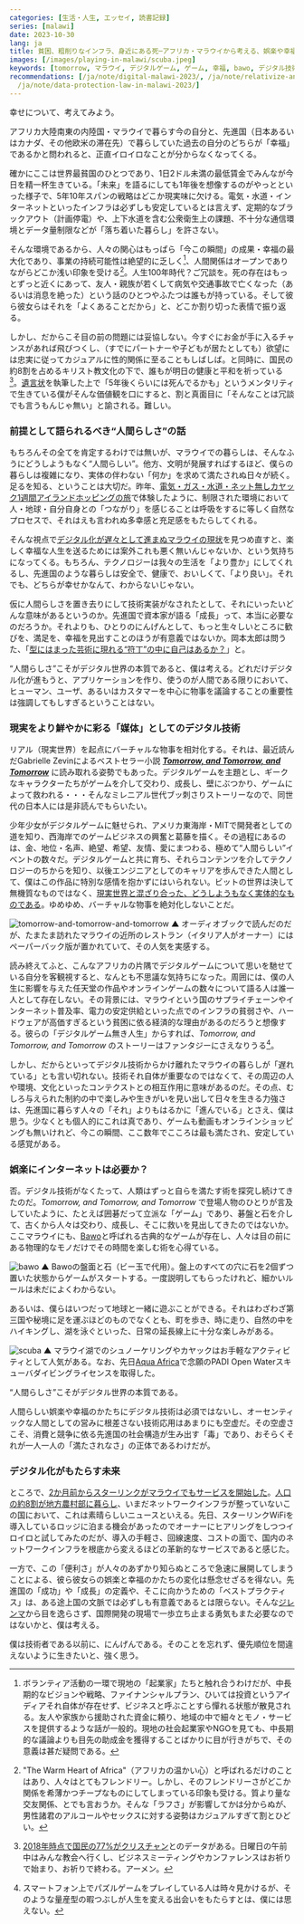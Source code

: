 ```yaml
---
categories: [生活・人生, エッセイ, 読書記録]
series: [malawi]
date: 2023-10-30
lang: ja
title: 貧困、粗削りなインフラ、身近にある死─アフリカ・マラウイから考える、娯楽や幸福のかたち。
images: [/images/playing-in-malawi/scuba.jpeg]
keywords: [tomorrow, マラウイ, デジタルゲーム, ゲーム, 幸福, bawo, デジタル技術, 暮らし, 先進国, 人間らし]
recommendations: [/ja/note/digital-malawi-2023/, /ja/note/relativize-and-contextualize/,
  /ja/note/data-protection-law-in-malawi-2023/]
---
```


幸せについて、考えてみよう。

アフリカ大陸南東の内陸国・マラウイで暮らす今の自分と、先進国（日本あるいはカナダ、その他欧米の滞在先）で暮らしていた過去の自分のどちらが「幸福」であるかと問われると、正直イロイロなことが分からなくなってくる。

確かにここは世界最貧国のひとつであり、1日2ドル未満の最低賃金でみんなが今日を精一杯生きている。「未来」を語るにしても1年後を想像するのがやっとといった様子で、5年10年スパンの戦略はどこか現実味に欠ける。電気・水道・インターネットといったインフラは必ずしも安定しているとは言えず、定期的なブラックアウト（計画停電）や、上下水道を含む公衆衛生上の課題、不十分な通信環境とデータ量制限などが「落ち着いた暮らし」を許さない。

そんな環境であるから、人々の関心はもっぱら「今この瞬間」の成果・幸福の最大化であり、事業の持続可能性は絶望的に乏しく[^1]、人間関係はオープンでありながらどこか浅い印象を受ける[^2]。人生100年時代？ご冗談を。死の存在はもっとずっと近くにあって、友人・親族が若くして病気や交通事故で亡くなった（あるいは消息を絶った）という話のひとつやふたつは誰もが持っている。そして彼ら彼女らはそれを「よくあることだから」と、どこか割り切った表情で振り返る。

しかし、だからこそ目の前の問題には妥協しない。今すぐにお金が手に入るチャンスがあれば飛びつくし、（すでにパートナーや子どもが居たとしても）欲望には忠実に従ってカジュアルに性的関係に至ることもしばしば。と同時に、国民の約8割を占めるキリスト教文化の下で、誰もが明日の健康と平和を祈っている[^3]。[遺言状](/ja/note/will-202102/)を執筆した上で「5年後くらいには死んでるかも」というメンタリティで生きている僕がそんな価値観を口にすると、割と真面目に「そんなことは冗談でも言うもんじゃ無い」と諭される。難しい。

### 前提として語られるべき“人間らしさ”の話

もちろんその全てを肯定するわけでは無いが、マラウイでの暮らしは、そんなふうにどうしようもなく“人間らしい”。他方、文明が発展すればするほど、僕らの暮らしは複雑になり、実体の伴わない「何か」を求めて満たされぬ日々が続く。足るを知る、ということは大切だ。昨年、[電気・ガス・水道・ネット無しカヤック1週間アイランドホッピングの旅](/note/becoming-a-freelancer-in-canada/)で体験したように、制限された環境において人・地球・自分自身との「つながり」を感じることは呼吸をするに等しく自然なプロセスで、それはえも言われぬ多幸感と充足感をもたらしてくれる。

そんな視点で[デジタル化が遅々として進まぬマラウイの現状](/ja/note/digital-malawi-2023/)を見つめ直すと、楽しく幸福な人生を送るためには案外これも悪く無いんじゃないか、という気持ちになってくる。もちろん、テクノロジーは我々の生活を「より豊か」にしてくれるし、先進国のような暮らしは安全で、健康で、おいしくて、「より良い」。それでも、どちらが幸せかなんて、わからないじゃない。

仮に人間らしさを置き去りにして技術実装がなされたとして、それにいったいどんな意味があるというのか。先進国で資本家が語る「成長」って、本当に必要なのだろうか。それよりも、ひとりのにんげんとして、もっと生々しいところに歓びを、満足を、幸福を見出すことのほうが有意義ではないか。岡本太郎は問うた、「[型にはまった芸術に現れる“符丁”の中に自己はあるか？](/ja/note/todays-art-taro/)」と。

“人間らしさ”こそがデジタル世界の本質であると、僕は考える。どれだけデジタル化が進もうと、アプリケーションを作り、使うのが人間である限りにおいて、ヒューマン、ユーザ、あるいはカスタマーを中心に物事を議論することの重要性は強調してもしすぎるということはない。

### 現実をより鮮やかに彩る「媒体」としてのデジタル技術

リアル（現実世界）を起点にバーチャルな物事を相対化する。それは、最近読んだGabrielle Zevinによるベストセラー小説 [***Tomorrow, and Tomorrow, and Tomorrow***](https://amzn.to/3tQlOpz) に読み取れる姿勢でもあった。デジタルゲームを主題とし、ギークなキャラクターたちがゲームを介して交わり、成長し、壁にぶつかり、ゲームによって救われる・・・そんなミレニアル世代ブッ刺さりストーリーなので、同世代の日本人には是非読んでもらいたい。

少年少女がデジタルゲームに魅せられ、アメリカ東海岸・MITで開発者としての道を知り、西海岸でのゲームビジネスの興奮と葛藤を描く。その過程にあるのは、金、地位・名声、絶望、希望、友情、愛にまつわる、極めて“人間らしい”イベントの数々だ。デジタルゲームと共に育ち、それらコンテンツを介してテクノロジーのちからを知り、以後エンジニアとしてのキャリアを歩んできた人間として、僕はこの作品に特別な感情を抱かずにはいられない。ビットの世界は決して無機質なものではなく、[現実世界と混ざり合った、どうしようもなく実体的なものである](/ja/note/20140713/)。ゆめゆめ、バーチャルな物事を絶対化しないことだ。

![tomorrow-and-tomorrow-and-tomorrow](/images/playing-in-malawi/tomorrow-and-tomorrow-and-tomorrow.jpeg)
▲ オーディオブックで読んだのだが、たまたま訪れたマラウイの近所のレストラン（イタリア人がオーナー）にはペーパーバック版が置かれていて、その人気を実感する。

読み終えてふと、こんなアフリカの片隅でデジタルゲームについて思いを馳せている自分を客観視すると、なんとも不思議な気持ちになった。周囲には、僕の人生に影響を与えた任天堂の作品やオンラインゲームの数々について語る人は誰一人として存在しない。その背景には、マラウイという国のサプライチェーンやインターネット普及率、電力の安定供給といった点でのインフラの貧弱さや、ハードウェアが高価すぎるという貧困に依る経済的な理由があるのだろうと想像する。彼らの「デジタルゲーム無き人生」からすれば、*Tomorrow, and Tomorrow, and Tomorrow* のストーリーはファンタジーにさえなりうる[^4]。

しかし、だからといってデジタル技術からかけ離れたマラウイの暮らしが「遅れている」とも言い切れない。技術それ自体が重要なのではなくて、その周辺の人や環境、文化といったコンテクストとの相互作用に意味があるのだ。その点、むしろ与えられた制約の中で楽しみや生きがいを見い出して日々を生きる力強さは、先進国に暮らす人々の「それ」よりもはるかに「進んでいる」とさえ、僕は思う。少なくとも個人的にこれは真であり、ゲームも動画もオンラインショッピングも無いけれど、今この瞬間、ここ数年でこころは最も満たされ、安定している感覚がある。

### 娯楽にインターネットは必要か？

否。デジタル技術がなくたって、人類はずっと自らを満たす術を探究し続けてきたのだ。*Tomorrow, and Tomorrow, and Tomorrow* で登場人物のひとりが言及していたように、たとえば囲碁だって立派な「ゲーム」であり、碁盤と石を介して、古くから人々は交わり、成長し、そこに救いを見出してきたのではないか。ここマラウイにも、[Bawo](https://malawiplus.com/bawo/)と呼ばれる古典的なゲームが存在し、人々は目の前にある物理的なモノだけでその時間を楽しむ術を心得ている。

![bawo](/images/playing-in-malawi/bawo.jpeg)
▲ Bawoの盤面と石（ビー玉で代用）。盤上のすべての穴に石を2個ずつ置いた状態からゲームがスタートする。一度説明してもらったけれど、細かいルールは未だによくわからない。

あるいは、僕らはいつだって地球と一緒に遊ぶことができる。それはわざわざ第三国や秘境に足を運ぶほどのものでなくとも、町を歩き、時に走り、自然の中をハイキングし、湖を泳ぐといった、日常の延長線上に十分な楽しみがある。

![scuba](/images/playing-in-malawi/scuba.jpeg)
▲ マラウイ湖でのシュノーケリングやカヤックはお手軽なアクティビティとして人気がある。なお、先日[Aqua Africa](https://aquaafrica.co.uk/)で念願のPADI Open Waterスキューバダイビングライセンスを取得した。

“人間らしさ”こそがデジタル世界の本質である。

人間らしい娯楽や幸福のかたちにデジタル技術は必須ではないし、オーセンティックな人間としての営みに根差さない技術応用はあまりにも空虚だ。その空虚さこそ、消費と競争に依る先進国の社会構造が生み出す「毒」であり、おそらくそれが一人一人の「満たされなさ」の正体であるわけだが。

### デジタル化がもたらす未来

ところで、[2か月前からスターリンクがマラウイでもサービスを開始した](https://itweb.africa/content/KA3Ww7dzgl5qrydZ)。[人口の約8割が地方農村部に暮らし](/ja/note/volunteering-in-malawi/)、いまだネットワークインフラが整っていないこの国において、これは素晴らしいニュースといえる。先日、スターリンクWiFiを導入しているロッジに泊まる機会があったのでオーナーにヒアリングをしつつイロイロと試してみたのだが、導入の手軽さ、回線速度、コストの面で、国内のネットワークインフラを根底から変えるほどの革新的なサービスであると感じた。

一方で、この「便利さ」が人々のあずかり知らぬところで急速に展開してしまうことによる、彼ら彼女らの娯楽と幸福のかたちの変化は懸念せざるを得ない。先進国の「成功」や「成長」の定義や、そこに向かうための「ベストプラクティス」は、ある途上国の文脈では必ずしも有意義であるとは限らない。そんな[ジレンマ](/ja/note/data-protection-law-in-malawi-2023/)から目を逸らさず、国際開発の現場で一歩立ち止まる勇気もまた必要なのではないかと、僕は考える。

僕は技術者である以前に、にんげんである。そのことを忘れず、優先順位を間違えないように生きたいと、強く思う。

[^1]: ボランティア活動の一環で現地の「起業家」たちと触れ合うわけだが、中長期的なビジョンや戦略、ファイナンシャルプラン、ひいては投資というアイディアそれ自体が存在せず、ビジネスと呼ぶことすら憚れる状態が散見される。友人や家族から援助された資金に頼り、地域の中で細々とモノ・サービスを提供するような話が一般的。現地の社会起業家やNGOを見ても、中長期的な議論よりも目先の助成金を獲得することばかりに目が行きがちで、その意義は甚だ疑問である。
[^2]: "The Warm Heart of Africa"（アフリカの温かい心）と呼ばれるだけのことはあり、人々はとてもフレンドリー。しかし、そのフレンドリーさがどこか関係を希薄かつチープなものにしてしまっている印象も受ける。質より量な交友関係、とでも言おうか。そんな「ラフさ」が影響してかは分からぬが、男性諸君のアルコールやセックスに対する姿勢はカジュアルすぎて割とひどい。
[^3]: [2018年時点で国民の77%がクリスチャン](https://www.state.gov/reports/2019-report-on-international-religious-freedom/malawi/)とのデータがある。日曜日の午前中はみんな教会へ行くし、ビジネスミーティングやカンファレンスはお祈りで始まり、お祈りで終わる。アーメン。
[^4]: スマートフォン上でパズルゲームをプレイしている人は時々見かけるが、そのような量産型の暇つぶしが人生を変える出会いをもたらすとは、僕には思えない。
